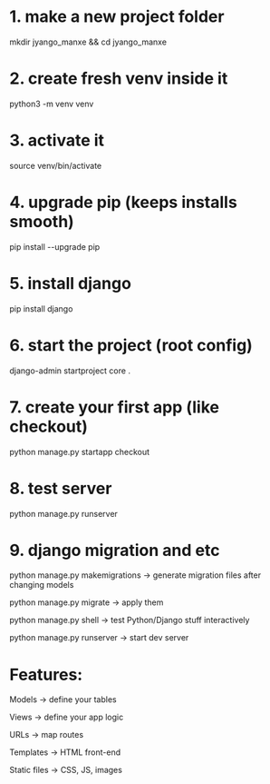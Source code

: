 
# 1. make a new project folder
mkdir jyango_manxe && cd jyango_manxe

# 2. create fresh venv inside it
python3 -m venv venv

# 3. activate it
source venv/bin/activate

# 4. upgrade pip (keeps installs smooth)
pip install --upgrade pip

# 5. install django
pip install django

# 6. start the project (root config)
django-admin startproject core .

# 7. create your first app (like checkout)
python manage.py startapp checkout

# 8. test server
python manage.py runserver

# 9. django migration and etc
python manage.py makemigrations → generate migration files after changing models

python manage.py migrate → apply them

python manage.py shell → test Python/Django stuff interactively

python manage.py runserver → start dev server


# Features:
Models → define your tables

Views → define your app logic

URLs → map routes

Templates → HTML front-end

Static files → CSS, JS, images

